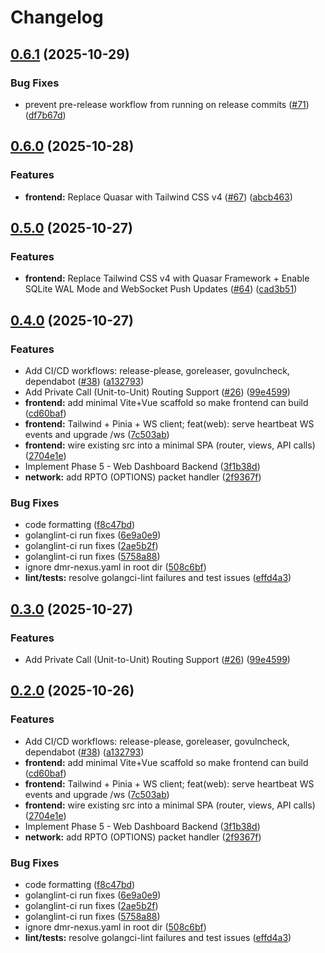 # Changelog

## [0.6.1](https://github.com/dbehnke/dmr-nexus/compare/v0.6.0...v0.6.1) (2025-10-29)


### Bug Fixes

* prevent pre-release workflow from running on release commits ([#71](https://github.com/dbehnke/dmr-nexus/issues/71)) ([df7b67d](https://github.com/dbehnke/dmr-nexus/commit/df7b67dfe48366c9cbb590ae241cc6ba4bab3507))

## [0.6.0](https://github.com/dbehnke/dmr-nexus/compare/v0.5.0...v0.6.0) (2025-10-28)


### Features

* **frontend:** Replace Quasar with Tailwind CSS v4 ([#67](https://github.com/dbehnke/dmr-nexus/issues/67)) ([abcb463](https://github.com/dbehnke/dmr-nexus/commit/abcb463ebc4375f64b276a15e56f984155b7fa09))

## [0.5.0](https://github.com/dbehnke/dmr-nexus/compare/v0.4.0...v0.5.0) (2025-10-27)


### Features

* **frontend:** Replace Tailwind CSS v4 with Quasar Framework + Enable SQLite WAL Mode and WebSocket Push Updates ([#64](https://github.com/dbehnke/dmr-nexus/issues/64)) ([cad3b51](https://github.com/dbehnke/dmr-nexus/commit/cad3b511176f084f3b02b4980bdad742109a7487))

## [0.4.0](https://github.com/dbehnke/dmr-nexus/compare/v0.3.0...v0.4.0) (2025-10-27)


### Features

* Add CI/CD workflows: release-please, goreleaser, govulncheck, dependabot ([#38](https://github.com/dbehnke/dmr-nexus/issues/38)) ([a132793](https://github.com/dbehnke/dmr-nexus/commit/a1327937c7c4dc3b5623743a34dd983b1492c22f))
* Add Private Call (Unit-to-Unit) Routing Support ([#26](https://github.com/dbehnke/dmr-nexus/issues/26)) ([99e4599](https://github.com/dbehnke/dmr-nexus/commit/99e4599a74c7a27787b08cff835f35edbcdf27f3))
* **frontend:** add minimal Vite+Vue scaffold so make frontend can build ([cd60baf](https://github.com/dbehnke/dmr-nexus/commit/cd60baf8944c8dd9cca17c9383dbaf530813ad99))
* **frontend:** Tailwind + Pinia + WS client; feat(web): serve heartbeat WS events and upgrade /ws ([7c503ab](https://github.com/dbehnke/dmr-nexus/commit/7c503ab9460c78967adff295f6f2374e2a3c03ea))
* **frontend:** wire existing src into a minimal SPA (router, views, API calls) ([2704e1e](https://github.com/dbehnke/dmr-nexus/commit/2704e1eeb5a88f37db2fc063a62f523664af2122))
* Implement Phase 5 - Web Dashboard Backend ([3f1b38d](https://github.com/dbehnke/dmr-nexus/commit/3f1b38dda56679af13a9ecb4c57c7ea2e3a58884))
* **network:** add RPTO (OPTIONS) packet handler ([2f9367f](https://github.com/dbehnke/dmr-nexus/commit/2f9367f2a10328761886459ff891a4ad3b2f5069))


### Bug Fixes

* code formatting ([f8c47bd](https://github.com/dbehnke/dmr-nexus/commit/f8c47bda43049afa9c20283b07cd0e0de2026140))
* golanglint-ci run fixes ([6e9a0e9](https://github.com/dbehnke/dmr-nexus/commit/6e9a0e92f49cb968bdbced0c739c786f517a457f))
* golanglint-ci run fixes ([2ae5b2f](https://github.com/dbehnke/dmr-nexus/commit/2ae5b2fa2f1d5c21c919dfab038364cbcef43fcc))
* golanglint-ci run fixes ([5758a88](https://github.com/dbehnke/dmr-nexus/commit/5758a8882aba222f158789c22f86f6502761844f))
* ignore dmr-nexus.yaml in root dir ([508c6bf](https://github.com/dbehnke/dmr-nexus/commit/508c6bf7be08c291532d09762d90d1c9b667822e))
* **lint/tests:** resolve golangci-lint failures and test issues ([effd4a3](https://github.com/dbehnke/dmr-nexus/commit/effd4a37d8b86cfb31d11bb23dc998fc6bcbfe22))

## [0.3.0](https://github.com/dbehnke/dmr-nexus/compare/dmr-nexus-v0.2.0...dmr-nexus-v0.3.0) (2025-10-27)


### Features

* Add Private Call (Unit-to-Unit) Routing Support ([#26](https://github.com/dbehnke/dmr-nexus/issues/26)) ([99e4599](https://github.com/dbehnke/dmr-nexus/commit/99e4599a74c7a27787b08cff835f35edbcdf27f3))

## [0.2.0](https://github.com/dbehnke/dmr-nexus/compare/dmr-nexus-v0.1.0...dmr-nexus-v0.2.0) (2025-10-26)


### Features

* Add CI/CD workflows: release-please, goreleaser, govulncheck, dependabot ([#38](https://github.com/dbehnke/dmr-nexus/issues/38)) ([a132793](https://github.com/dbehnke/dmr-nexus/commit/a1327937c7c4dc3b5623743a34dd983b1492c22f))
* **frontend:** add minimal Vite+Vue scaffold so make frontend can build ([cd60baf](https://github.com/dbehnke/dmr-nexus/commit/cd60baf8944c8dd9cca17c9383dbaf530813ad99))
* **frontend:** Tailwind + Pinia + WS client; feat(web): serve heartbeat WS events and upgrade /ws ([7c503ab](https://github.com/dbehnke/dmr-nexus/commit/7c503ab9460c78967adff295f6f2374e2a3c03ea))
* **frontend:** wire existing src into a minimal SPA (router, views, API calls) ([2704e1e](https://github.com/dbehnke/dmr-nexus/commit/2704e1eeb5a88f37db2fc063a62f523664af2122))
* Implement Phase 5 - Web Dashboard Backend ([3f1b38d](https://github.com/dbehnke/dmr-nexus/commit/3f1b38dda56679af13a9ecb4c57c7ea2e3a58884))
* **network:** add RPTO (OPTIONS) packet handler ([2f9367f](https://github.com/dbehnke/dmr-nexus/commit/2f9367f2a10328761886459ff891a4ad3b2f5069))


### Bug Fixes

* code formatting ([f8c47bd](https://github.com/dbehnke/dmr-nexus/commit/f8c47bda43049afa9c20283b07cd0e0de2026140))
* golanglint-ci run fixes ([6e9a0e9](https://github.com/dbehnke/dmr-nexus/commit/6e9a0e92f49cb968bdbced0c739c786f517a457f))
* golanglint-ci run fixes ([2ae5b2f](https://github.com/dbehnke/dmr-nexus/commit/2ae5b2fa2f1d5c21c919dfab038364cbcef43fcc))
* golanglint-ci run fixes ([5758a88](https://github.com/dbehnke/dmr-nexus/commit/5758a8882aba222f158789c22f86f6502761844f))
* ignore dmr-nexus.yaml in root dir ([508c6bf](https://github.com/dbehnke/dmr-nexus/commit/508c6bf7be08c291532d09762d90d1c9b667822e))
* **lint/tests:** resolve golangci-lint failures and test issues ([effd4a3](https://github.com/dbehnke/dmr-nexus/commit/effd4a37d8b86cfb31d11bb23dc998fc6bcbfe22))
